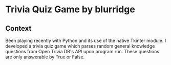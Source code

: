 # Trivia Quiz Game by blurridge

## Context
Been playing recently with Python and its use of the native Tkinter module. I developed a trivia quiz game which parses random general
knowledge questions from Open Trivia DB's API upon program run. These questions are only answerable by True or False.